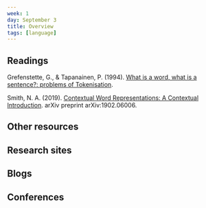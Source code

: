 ```yaml
---
week: 1
day: September 3
title: Overview
tags: [language]
---
```


## Readings

Grefenstette, G., & Tapanainen, P. (1994). [What is a word, what is a sentence?: problems of Tokenisation](https://pdfs.semanticscholar.org/e727/c7fd2bf3460a36934eae64c8c5716bc28980.pdf).

Smith, N. A. (2019). [Contextual Word Representations: A Contextual Introduction](https://arxiv.org/pdf/1902.06006.pdf). arXiv preprint arXiv:1902.06006.

## Other resources


## Research sites


## Blogs


## Conferences
